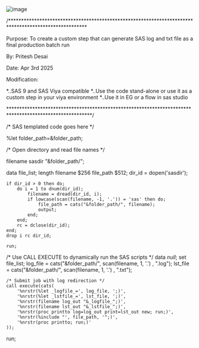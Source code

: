 ![image](https://github.com/user-attachments/assets/8428dcc2-2fab-4489-ac4e-8d538fc3305e)


/******************************************************************************************************

Purpose: To create a custom step that can generate SAS log and txt file as a final production batch run

By: Pritesh Desai

Date: Apr 3rd 2025

Modification: 

*..SAS 9 and SAS Viya compatible 
*..Use the code stand-alone or use it as a custom step in your viya environment 
*..Use it in EG or a flow in sas studio

********************************************************************************************************/

/* SAS templated code goes here */

%let folder_path=&folder_path;

/* Open directory and read file names */

filename sasdir "&folder_path/";

data file_list;
    length filename $256 file_path $512;
    dir_id = dopen('sasdir');

    if dir_id > 0 then do;
        do i = 1 to dnum(dir_id);
            filename = dread(dir_id, i);
            if lowcase(scan(filename, -1, '.')) = 'sas' then do;
                file_path = cats("&folder_path/", filename);
                output;
            end;
        end;
        rc = dclose(dir_id);
    end;
    drop i rc dir_id;

	run;



/* Use CALL EXECUTE to dynamically run the SAS scripts */
data _null_;
    set file_list;
    log_file = cats("&folder_path/", scan(filename, 1, '.') , ".log");
    lst_file = cats("&folder_path/", scan(filename, 1, '.') , ".txt");

    /* Submit job with log redirection */
    call execute(cats(
        '%nrstr(%let _logfile_=', log_file, ';)',
        '%nrstr(%let _lstfile_=', lst_file, ';)',
        '%nrstr(filename log_out "&_logfile_";)',
        '%nrstr(filename lst_out "&_lstfile_";)',
        '%nrstr(proc printto log=log_out print=lst_out new; run;)', 
        '%nrstr(%include "', file_path, '";)', 
        '%nrstr(proc printto; run;)'
    ));
run;








